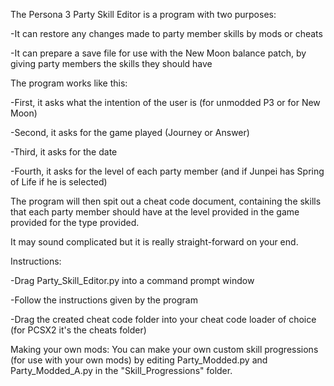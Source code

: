 The Persona 3 Party Skill Editor is a program with two purposes:

-It can restore any changes made to party member skills by mods or cheats

-It can prepare a save file for use with the New Moon balance patch, by giving party members the skills they should have


The program works like this:

-First, it asks what the intention of the user is (for unmodded P3 or for New Moon)

-Second, it asks for the game played (Journey or Answer)

-Third, it asks for the date

-Fourth, it asks for the level of each party member (and if Junpei has Spring of Life if he is selected)


The program will then spit out a cheat code document, containing the skills that each party member should have at the level provided in the
game provided for the type provided.


It may sound complicated but it is really straight-forward on your end.


Instructions:

-Drag Party_Skill_Editor.py into a command prompt window

-Follow the instructions given by the program

-Drag the created cheat code folder into your cheat code loader of choice (for PCSX2 it's the cheats folder)


Making your own mods:
You can make your own custom skill progressions (for use with your own mods) by editing Party_Modded.py and Party_Modded_A.py in the "Skill_Progressions" folder.